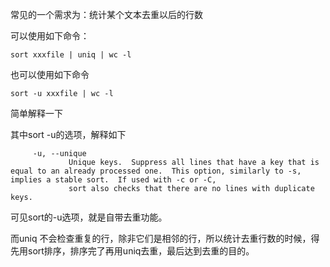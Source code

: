 常见的一个需求为：统计某个文本去重以后的行数  

可以使用如下命令：  

```
sort xxxfile | uniq | wc -l
```  

也可以使用如下命令  

```
sort -u xxxfile | wc -l
```  

简单解释一下  

其中sort -u的选项，解释如下  

```
     -u, --unique
             Unique keys.  Suppress all lines that have a key that is equal to an already processed one.  This option, similarly to -s, implies a stable sort.  If used with -c or -C,
             sort also checks that there are no lines with duplicate keys.
```  

可见sort的-u选项，就是自带去重功能。  

而uniq 不会检查重复的行，除非它们是相邻的行，所以统计去重行数的时候，得先用sort排序，排序完了再用uniq去重，最后达到去重的目的。  